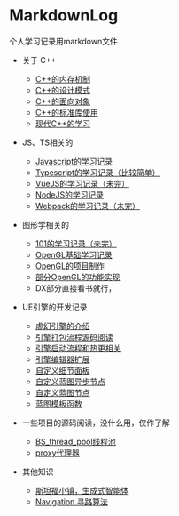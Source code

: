 # MarkdownLog

个人学习记录用markdown文件


- 关于 C++
  - [C++的内存机制](./cpp/内存机制.md)
  - [C++的设计模式](./cpp/设计模式.md)
  - [C++的面向对象](./cpp/面向对象.md)
  - [C++的标准库使用](./cpp/STL标准库.md)
  - [现代C++的学习](./cpp/现代C++/现代C++.md)

- JS、TS相关的
  - [Javascript的学习记录](./前端/JaveScript.md)
  - [Typescript的学习记录（比较简单）](./前端/Typescript.md)
  - [VueJS的学习记录（未完）](./前端/Vuejs.md)
  - [NodeJS的学习记录](./前端/NodeJS/README.md)
  - [Webpack的学习记录（未完）](./前端/Webpack/README.md)

- 图形学相关的
  - [101的学习记录（未完）](./图形学/Games101/图形学.md)
  - [OpenGL基础学习记录](./图形学/OpenGL学习/README.md)
  - [OpenGL的项目制作](./图形学/OpenGL学习/OpenGLDemo.md)
  - [部分OpenGL的功能实现](./图形学/OpenGL部分功能实现/README.md)
  - DX部分直接看书就行，

- UE引擎的开发记录
  - [虚幻引擎的介绍](./UE5/虚幻介绍/虚幻.md)
  - [引擎打包流程源码阅读](./UE5/StudyPackage/README.md)
  - [引擎启动流程和热更相关](./UE5/热更/README.md)
  - [引擎编辑器扩展](./UE5/引擎开发记录/编辑器扩展.md)
  - [自定义细节面板](./UE5/引擎开发记录/自定义细节面板.md)
  - [自定义蓝图异步节点](./UE5/引擎开发记录/自定义蓝图异步节点.md)
  - [自定义蓝图节点](./UE5/引擎开发记录/自定义蓝图节点.md)
  - [蓝图模板函数](./UE5/引擎开发记录/蓝图模板函数.md)

- 一些项目的源码阅读，没什么用，仅作了解
  - [BS_thread_pool线程池](./源码解读/BS_thread_pool/README.md)
  - [proxy代理器](./源码解读/proxy/README.md)

- 其他知识
  - [斯坦福小镇，生成式智能体](./AI/GenerativeAgents/README.md)
  - [Navigation 寻路算法](./Navigation/README.md)


